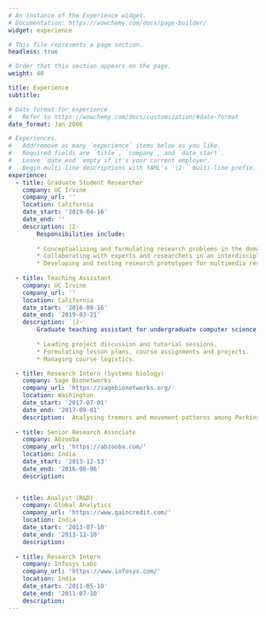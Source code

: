 ```yaml
---
# An instance of the Experience widget.
# Documentation: https://wowchemy.com/docs/page-builder/
widget: experience

# This file represents a page section.
headless: true

# Order that this section appears on the page.
weight: 40

title: Experience
subtitle:

# Date format for experience
#   Refer to https://wowchemy.com/docs/customization/#date-format
date_format: Jan 2006

# Experiences.
#   Add/remove as many `experience` items below as you like.
#   Required fields are `title`, `company`, and `date_start`.
#   Leave `date_end` empty if it's your current employer.
#   Begin multi-line descriptions with YAML's `|2-` multi-line prefix.
experience:
  - title: Graduate Student Researcher
    company: UC Irvine
    company_url: ''
    location: California
    date_start: '2019-04-16'
    date_end: ''
    description: |2-
        Responsibilities include:
        
        * Conceptualizing and formulating research problems in the domain of temporal event modelling for personal health models.
        * Collaborating with experts and researchers in an interdisciplinary environment.
        * Developing and testing research prototypes for multimedia research experiments and modeling.
        
  - title: Teaching Assistant
    company: UC Irvine
    company_url: ''
    location: California
    date_start: '2016-09-16'
    date_end: '2019-03-21'
    description:  |2-
        Graduate teaching assistant for undergraduate computer science courses across all years. Resposibities include:
        
        * Leading project discussion and tutorial sessions.
        * Formulating lesson plans, course assignments and projects.
        * Managing course logistics.

  - title: Research Intern (Systems biology)
    company: Sage Bionetworks
    company_url: 'https://sagebionetworks.org/'
    location: Washington
    date_start: '2017-07-01'
    date_end: '2017-09-01'
    description:  Analysing tremors and movement patterns among Parkinson’s disease patients using accelerometer and lifestyle data collected using smart phones and mHealth application.
    
  - title: Senior Research Associate
    company: Abzooba
    company_url: 'https://abzooba.com/'
    location: India
    date_start: '2013-12-13'
    date_end: '2016-06-06'
    description:  
    

  - title: Analyst (R&D)
    company: Global Analytics
    company_url: 'https://www.gaincredit.com/'
    location: India
    date_start: '2013-07-10'
    date_end: '2013-12-10'
    description:  
    
  - title: Research Intern
    company: Infosys Labs
    company_url: 'https://www.infosys.com/'
    location: India
    date_start: '2011-05-10'
    date_end: '2011-07-10'
    description:  
---
```

